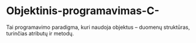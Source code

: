 # Objektinis-programavimas-C-
Tai programavimo paradigma, kuri naudoja objektus – duomenų struktūras, turinčias atributų ir metodų.
